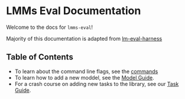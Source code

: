 # LMMs Eval Documentation

Welcome to the docs for `lmms-eval`!

Majority of this documentation is adapted from [lm-eval-harness](https://github.com/EleutherAI/lm-evaluation-harness/)

## Table of Contents

* To learn about the command line flags, see the [commands](commands.md)
* To learn how to add a new moddel,  see the [Model Guide](model_guide.md).
* For a crash course on adding new tasks to the library, see our [Task Guide](task_guide.md).